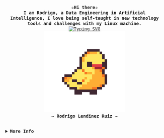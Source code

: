 <!-- Profile -->
<div align="justify">

<!-- Profile -->
  <p align="center">
    <samp>
      <b>
        ✰Hi there✰
      <br>      
        I am Rodrigo, a Data Engineering in Artificial Intelligence, I love being self-taught in new technology tools and challenges with my Linux machine.
      </b>
      <br>
        <a href="https://git.io/typing-svg"><img src="https://readme-typing-svg.demolab.com?font=Fira+Code&pause=1000&color=5DF7A6&width=435&lines=I+like+ducks++%F0%9F%A6%86+but+not+Windows%E2%9D%8C" alt="Typing SVG" /></a>
      <br>
      <img src="Images/Duck_walking.gif" alt="AI">
      <br>
      <b>
        ~ Rodrigo Lendinez Ruiz ~
      </b>
    </samp>
  </p>


<br>

<details>
<summary><samp><b>More Info</b></samp></summary>

<h2></h2><br>

<!-- Contact Me -->
<p align="center">
  <samp>  
    You can reach me at <a href="https://www.linkedin.com/in/rodrigolendinez/">LinkedIn</a>
  </samp>
</p>
